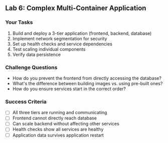 ## Lab 6: Complex Multi-Container Application

### Your Tasks

1. Build and deploy a 3-tier application (frontend, backend, database)
2. Implement network segmentation for security
3. Set up health checks and service dependencies
4. Test scaling individual components
5. Verify data persistence

### Challenge Questions

- How do you prevent the frontend from directly accessing the database?
- What's the difference between building images vs. using pre-built ones?
- How do you ensure services start in the correct order?

### Success Criteria

- [ ] All three tiers are running and communicating
- [ ] Frontend cannot directly reach database
- [ ] Can scale backend without affecting other services
- [ ] Health checks show all services are healthy
- [ ] Application data survives application restart

